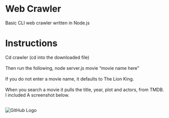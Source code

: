 # Web Crawler
Basic CLI web crawler written in Node.js

# Instructions
Cd crawler (cd into the downloaded file) <br><br>
Then run the following, node server.js movie “movie name here” <br><br>
If you do not enter a movie name, it defaults to The Lion King. <br><br>
When you search a movie it pulls the title, year, plot and actors, from TMDB. I included A screenshot below. <br><br>

![GitHub Logo](https://github.com/Jkolze1/crawler1/blob/master/img/1.png)


